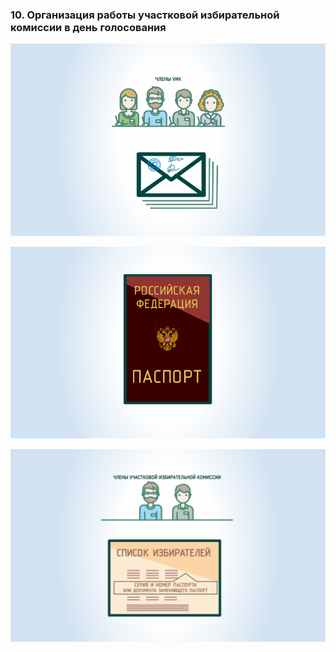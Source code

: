 ### 10. Организация работы участковой избирательной комиссии в день голосования

![ [Урок 10.1 - Действия членов участковой избирательной комиссии при открытии избирательного участка ](#lesson-4.10.1) ](./4.10.1.svg)

![ [Урок 10.2 - Документы, на основании которых выдается избирательный бюллетень ](#lesson-4.10.2) ](./4.10.2.svg)

![ [Урок 10.3 - Основные требования к организации и проведению голосования в день голосования ](#lesson-4.10.3) ](./4.10.3.svg)
